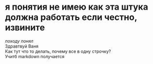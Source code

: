 # я понятия не имею как эта штука должна работать если честно, извините
_походу понял_ <br/>
Здравтвуй Ваня <br/>
Как тут что то делать, почему все в одну строчку? <br/>
Учитб markdown получается
